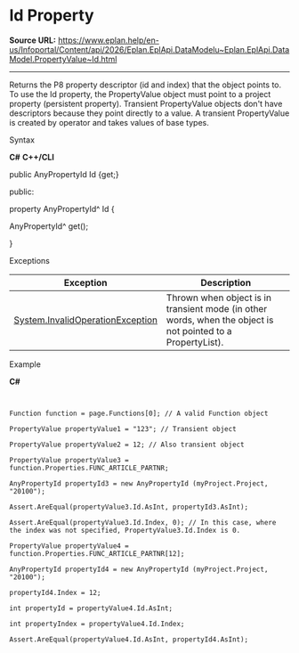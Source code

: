 # Id Property

**Source URL:** https://www.eplan.help/en-us/Infoportal/Content/api/2026/Eplan.EplApi.DataModelu~Eplan.EplApi.DataModel.PropertyValue~Id.html

---

Returns the P8 property descriptor (id and index) that the object points to. To use the Id property, the PropertyValue object must point to a project property (persistent property). Transient PropertyValue objects don't have descriptors because they point directly to a value. A transient PropertyValue is created by operator and takes values of base types.

Syntax

**C#**
**C++/CLI**


public AnyPropertyId Id {get;}

public:

property AnyPropertyId^ Id {

   AnyPropertyId^ get();

}


Exceptions

| Exception | Description |
| --- | --- |
| [System.InvalidOperationException](#) | Thrown when object is in transient mode (in other words, when the object is not pointed to a PropertyList). |

Example

**C#**

```


Function function = page.Functions[0]; // A valid Function object

PropertyValue propertyValue1 = "123"; // Transient object

PropertyValue propertyValue2 = 12; // Also transient object

PropertyValue propertyValue3 = function.Properties.FUNC_ARTICLE_PARTNR;

AnyPropertyId propertyId3 = new AnyPropertyId (myProject.Project, "20100");

Assert.AreEqual(propertyValue3.Id.AsInt, propertyId3.AsInt);

Assert.AreEqual(propertyValue3.Id.Index, 0); // In this case, where the index was not specified, PropertyValue3.Id.Index is 0.

PropertyValue propertyValue4 = function.Properties.FUNC_ARTICLE_PARTNR[12];

AnyPropertyId propertyId4 = new AnyPropertyId (myProject.Project, "20100");

propertyId4.Index = 12;

int propertyId = propertyValue4.Id.AsInt;

int propertyIndex = propertyValue4.Id.Index;

Assert.AreEqual(propertyValue4.Id.AsInt, propertyId4.AsInt);

```
